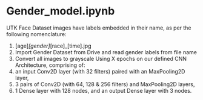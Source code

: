 # Gender_model.ipynb
UTK Face Dataset images have labels embedded in their name, as per the following nomenclature:
1. [age]_[gender]_[race]_[time].jpg
2. Import Gender Dataset from Drive and read gender labels from file name
2. Convert all images to grayscale
Using X epochs on our defined CNN Architecture, comprising of:
1. an input Conv2D layer (with 32 filters) paired with an MaxPooling2D layer,
2. 3 pairs of Conv2D (with 64, 128 & 256 filters) and MaxPooling2D layers,
3. 1 Dense layer with 128 nodes, and
an output Dense layer with 3 nodes.
